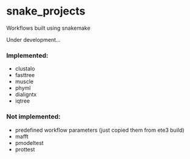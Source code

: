 # snake_projects

 Workflows built using snakemake
 
 Under development...


### Implemented:

- clustalo
- fasttree
- muscle
- phyml
- dialigntx
- iqtree

### Not implemented:

- predefined workflow parameters (just copied them from ete3 build)
- mafft
- pmodeltest
- prottest